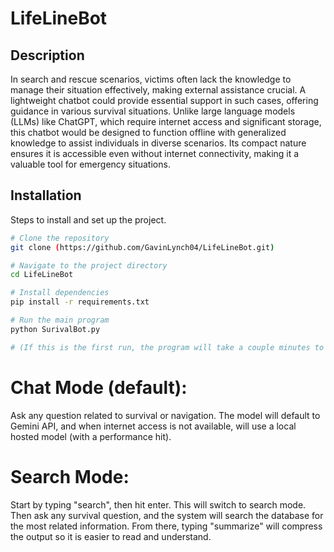 # LifeLineBot

## Description
In search and rescue scenarios, victims often lack the knowledge to manage their situation effectively, making external assistance crucial. A lightweight chatbot could provide essential support in such cases, offering guidance in various survival situations. Unlike large language models (LLMs) like ChatGPT, which require internet access and significant storage, this chatbot would be designed to function offline with generalized knowledge to assist individuals in diverse scenarios. Its compact nature ensures it is accessible even without internet connectivity, making it a valuable tool for emergency situations.

## Installation
Steps to install and set up the project.

```bash
# Clone the repository
git clone (https://github.com/GavinLynch04/LifeLineBot.git)

# Navigate to the project directory
cd LifeLineBot

# Install dependencies
pip install -r requirements.txt

# Run the main program
python SurivalBot.py

# (If this is the first run, the program will take a couple minutes to set up the database of PDFs)
```

# Chat Mode (default):
Ask any question related to survival or navigation. The model will default to Gemini API, and when internet access is not available, will use a local hosted model (with a performance hit).

# Search Mode:
Start by typing "search", then hit enter. This will switch to search mode.
Then ask any survival question, and the system will search the database for the most related information.
From there, typing "summarize" will compress the output so it is easier to read and understand.
